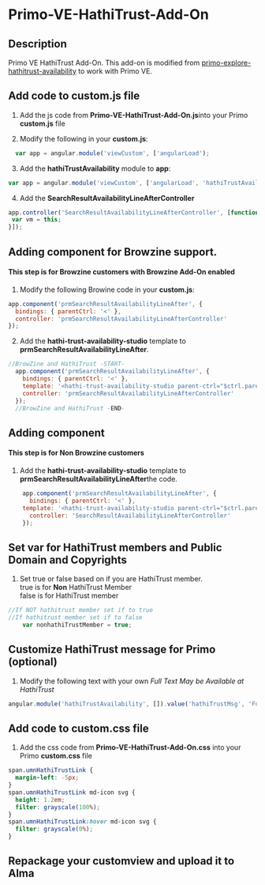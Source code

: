 # Primo-VE-HathiTrust-Add-On

## Description
Primo VE HathiTrust Add-On. This add-on is modified from <a href="https://github.com/UMNLibraries/primo-explore-hathitrust-availability">primo-explore-hathitrust-availability</a> to work with Primo VE.


## Add code to custom.js file
1. Add the js code from <b>Primo-VE-HathiTrust-Add-On.js</b>into your Primo <b>custom.js</b> file

2. Modify the following in your <b>custom.js</b>:
  ```js
    var app = angular.module('viewCustom', ['angularLoad');
  ```
3. Add  the <b>hathiTrustAvailability</b> module to <b>app</b>:
  ```js
  var app = angular.module('viewCustom', ['angularLoad', 'hathiTrustAvailability']);
  ```
4. Add the <b>SearchResultAvailabilityLineAfterController</b>
```js
app.controller('SearchResultAvailabilityLineAfterController', [function () {
 var vm = this;
}]);
```

## Adding component for Browzine support.
#### This step is for Browzine customers with Browzine Add-On enabled
1. Modify the following Browine code in your <b>custom.js</b>:
```js
app.component('prmSearchResultAvailabilityLineAfter', {
  bindings: { parentCtrl: '<' },
  controller: 'prmSearchResultAvailabilityLineAfterController'
});
```
2. Add the <b>hathi-trust-availability-studio</b> template to <b>prmSearchResultAvailabilityLineAfter</b>.
```js
//BrowZine and HathiTrust -START-
  app.component('prmSearchResultAvailabilityLineAfter', {
    bindings: { parentCtrl: '<' },
	template: '<hathi-trust-availability-studio parent-ctrl="$ctrl.parentCtrl">',
    controller: 'prmSearchResultAvailabilityLineAfterController'
  });
  //BrowZine and HathiTrust -END-
```

## Adding component
#### This step is for <b>Non Browzine</b> customers
1.  Add the <b>hathi-trust-availability-studio</b> template to <b>prmSearchResultAvailabilityLineAfter</b>the code.
```js
    app.component('prmSearchResultAvailabilityLineAfter', {
      bindings: { parentCtrl: '<' },
  	template: '<hathi-trust-availability-studio parent-ctrl="$ctrl.parentCtrl">',
      controller: 'SearchResultAvailabilityLineAfterController'
    });    
```

## Set var for HathiTrust members and Public Domain and Copyrights
1. Set true or false based on if you are HathiTrust member.</br>
true is for <b>Non</b> HathiTrust Member</br>false is for HathiTrust member
```js
//If NOT hathitrust member set if to true
//If hathitrust member set if to false
	var nonhathiTrustMember = true;
```

## Customize HathiTrust message for Primo (optional)
1. Modify the following text with your own <i>Full Text May be Available at HathiTrust</i>
```js
angular.module('hathiTrustAvailability', []).value('hathiTrustMsg', 'Full Text May be Available at HathiTrust').constant('hathiTrustBaseUrl', "https://catalog.hathitrust.org/api/volumes/brief/json/").config(['$sceDelegateProvider', 'hathiTrustBaseUrl', function ($sceDelegateProvider, hathiTrustBaseUrl) {
```

## Add code to custom.css file
1. Add the css code from <b>Primo-VE-HathiTrust-Add-On.css</b> into your Primo <b>custom.css</b> file
```css
span.umnHathiTrustLink {
  margin-left: -5px;
}
span.umnHathiTrustLink md-icon svg {
  height: 1.2em;
  filter: grayscale(100%);
}
span.umnHathiTrustLink:hover md-icon svg {
  filter: grayscale(0%);
}
```

## Repackage your <b>customview</b> and upload it to Alma
